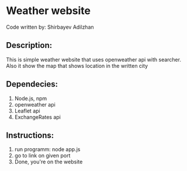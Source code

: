 # Weather website
Code written by: Shirbayev Adilzhan

## Description:
This is simple weather website that uses openweather api with searcher. Also it show the map that shows location in the written city

## Dependecies:
1. Node.js, npm
2. openweather api
3. Leaflet api
4. ExchangeRates api

## Instructions:
1. run programm: node app.js
2. go to link on given port
3. Done, you're on the website